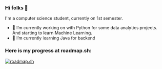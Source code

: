 ### Hi folks 👋

I'm a computer science student, currently on 1st semester.

- 🔭 I’m currently working on with Python for some data analytics projects. And starting to learn Machine Learning.
- 🌱 I’m currently learning Java for backend

### Here is my progress at roadmap.sh:
[![roadmap.sh](https://api.roadmap.sh/v1-badge/tall/64eb8605b128dce3cb7fef62?variant=dark)](https://roadmap.sh)

